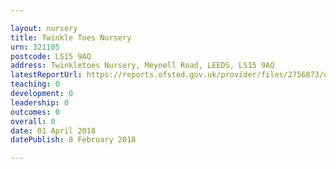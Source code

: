 ```yaml
---

layout: nursery
title: Twinkle Toes Nursery
urn: 321105
postcode: LS15 9AQ
address: Twinkletoes Nursery, Meynell Road, LEEDS, LS15 9AQ
latestReportUrl: https://reports.ofsted.gov.uk/provider/files/2756873/urn/321105.pdf
teaching: 0
development: 0
leadership: 0
outcomes: 0
overall: 0
date: 01 April 2018 
datePublish: 8 February 2018

---
```

